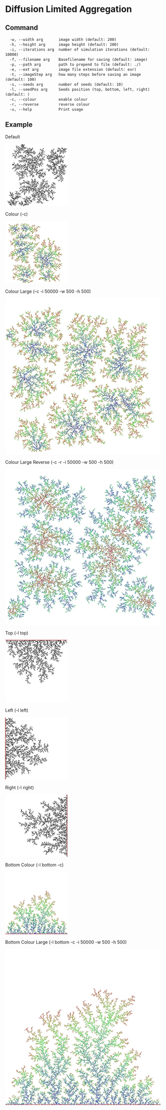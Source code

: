 # Diffusion Limited Aggregation

## Command

```
  -w, --width arg       image width (default: 200)
  -h, --height arg      image height (default: 200)
  -i, --iterations arg  number of simulation iterations (default: 10000)
  -f, --filename arg    Basefilename for saving (default: image)
  -p, --path arg        path to prepend to file (default: ./)
  -e, --ext arg         image file extension (default: exr)
  -t, --imageStep arg   how many steps before saving an image (default: 100)
  -s, --seeds arg       number of seeds (default: 10)
  -l, --seedPos arg     Seeds position (top, bottom, left, right) (default: )
  -c, --colour          enable colour
  -r, --reverse         reverse colour
  -u, --help            Print usage
```

## Example
Default

![Default](images/default.jpg)

Colour (-c)

![Colour](images/colour.jpg)

Colour Large (-c -i 50000 -w 500 -h 500)

![Colour Large](images/colourLarge.jpg)

Colour Large Reverse (-c -r -i 50000 -w 500 -h 500)

![Colour Large Reverse](images/colourReverse.jpg)

Top (-l top)

![Top](images/top.jpg)

Left (-l left)

![Left](images/left.jpg)

Right (-l right)

![Right](images/right.jpg)

Bottom Colour (-l bottom -c)

![Bottom](images/bottom.jpg)

Bottom Colour Large (-l bottom -c -i 50000 -w 500 -h 500)

![Bottom Colour Large](images/bottomLarge.jpg)
